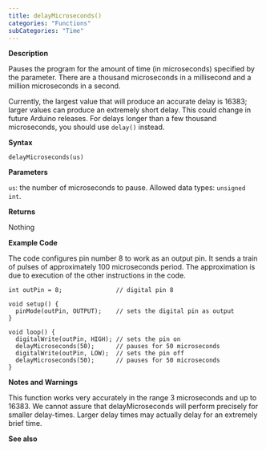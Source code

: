 ```yaml
---
title: delayMicroseconds()
categories: "Functions"
subCategories: "Time"
---
```


**Description**

Pauses the program for the amount of time (in microseconds) specified by
the parameter. There are a thousand microseconds in a millisecond and a
million microseconds in a second.

Currently, the largest value that will produce an accurate delay is
16383; larger values can produce an extremely short delay. This could
change in future Arduino releases. For delays longer than a few thousand
microseconds, you should use `delay()` instead.

**Syntax**

`delayMicroseconds(us)`

**Parameters**

`us`: the number of microseconds to pause. Allowed data types:
`unsigned int`.

**Returns**

Nothing

**Example Code**

The code configures pin number 8 to work as an output pin. It sends a
train of pulses of approximately 100 microseconds period. The
approximation is due to execution of the other instructions in the code.

    int outPin = 8;               // digital pin 8

    void setup() {
      pinMode(outPin, OUTPUT);    // sets the digital pin as output
    }

    void loop() {
      digitalWrite(outPin, HIGH); // sets the pin on
      delayMicroseconds(50);      // pauses for 50 microseconds
      digitalWrite(outPin, LOW);  // sets the pin off
      delayMicroseconds(50);      // pauses for 50 microseconds
    }

**Notes and Warnings**

This function works very accurately in the range 3 microseconds and up
to 16383. We cannot assure that delayMicroseconds will perform precisely
for smaller delay-times. Larger delay times may actually delay for an
extremely brief time.

**See also**

